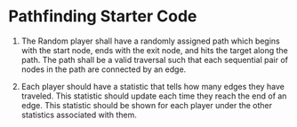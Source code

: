# Pathfinding Starter Code
1. The Random player shall have a randomly assigned path which begins with the start node, ends with the exit node, and hits the target along the path. The path shall be a valid traversal such that each sequential pair of nodes in the path are connected by an edge.

2. Each player should have a statistic that tells how many edges they have traveled. This statistic should update each time they reach the end of an edge. This statistic should be shown for each player under the other statistics associated with them.